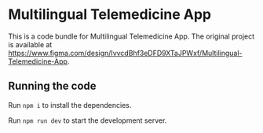 
  # Multilingual Telemedicine App

  This is a code bundle for Multilingual Telemedicine App. The original project is available at https://www.figma.com/design/IvvcdBhf3eDFD9XTaJPWxf/Multilingual-Telemedicine-App.

  ## Running the code

  Run `npm i` to install the dependencies.

  Run `npm run dev` to start the development server.
  